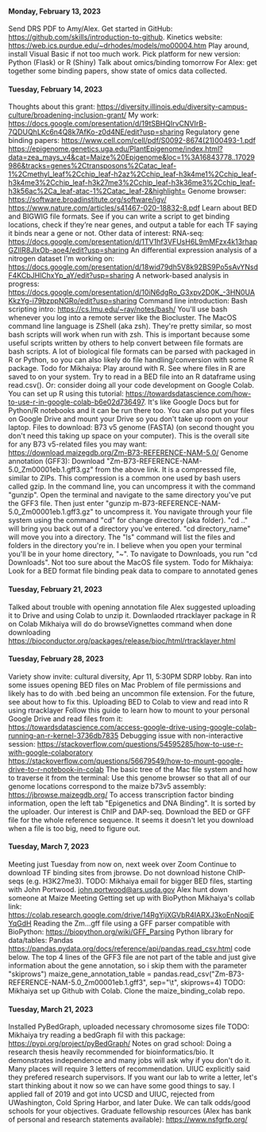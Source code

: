 #### Monday, February 13, 2023
Send DRS PDF to Amy/Alex.
	Get started in GitHub: https://github.com/skills/introduction-to-github. 
	Kinetics website: https://web.ics.purdue.edu/~drhodes/models/mo00004.htm
	Play around, install Visual Basic if not too much work.
	Pick platform for new version: Python (Flask) or R (Shiny)
	Talk about omics/binding tomorrow
	For Alex: get together some binding papers, show state of omics data collected.

#### Tuesday, February 14, 2023
Thoughts about this grant: https://diversity.illinois.edu/diversity-campus-culture/broadening-inclusion-grant/
My work: https://docs.google.com/presentation/d/19tSBHQIrvCNVIrB-7QDUQhLKc6n4Q8k7AfKo-z0d4NE/edit?usp=sharing
	Regulatory gene binding papers:
	https://www.cell.com/cell/pdf/S0092-8674(21)00493-1.pdf
	https://epigenome.genetics.uga.edu/PlantEpigenome/index.html?data=zea_mays_v4&cat=Maize%20Epigenome&loc=1%3A16843778..17029986&tracks=genes%2Ctransposons%2Catac_leaf-1%2Cmethyl_leaf%2Cchip_leaf-h2az%2Cchip_leaf-h3k4me1%2Cchip_leaf-h3k4me3%2Cchip_leaf-h3k27me3%2Cchip_leaf-h3k36me3%2Cchip_leaf-h3k56ac%2Ca_leaf-atac-1%2Catac_leaf-2&highlight=
Genome browser: https://software.broadinstitute.org/software/igv/
	https://www.nature.com/articles/s41467-020-18832-8.pdf
	Learn about BED and BIGWIG file formats. See if you can write a script to get binding locations, check if they’re near genes, and output a table for each TF saying it binds near a gene or not. 
	Other data of interest:
	RNA-seq: https://docs.google.com/presentation/d/1TV1hf3VFUsH6L9mMFzx4k13rhapGZIIR8JlxOb-aoe4/edit?usp=sharing
An differential expression analysis of a nitrogen dataset I'm working on: https://docs.google.com/presentation/d/18wid79dh5V8k92BS9Po5sAvYNsdF4KCbJHlChxYp_aY/edit?usp=sharing
A network-based analysis in progress: https://docs.google.com/presentation/d/10iN6dgRo_G3xpv2D0K_-3HN0UAKkzYg-i79bzppNGRo/edit?usp=sharing
Command line introduction: 
Bash scripting intro: https://cs.lmu.edu/~ray/notes/bash/
You'll use bash whenever you log into a remote server like the Biocluster. 
The MacOS command line language is ZShell (aka zsh). They're pretty similar, so most bash scripts will work when run with zsh. This is important because some useful scripts written by others to help convert between file formats are bash scripts. 
A lot of biological file formats can be parsed with packaged in R or Python, so you can also likely do file handling/conversion with some R package. 
Todo for Mikhaiya: Play around with R. See where files in R are saved to on your system. Try to read in a BED file into an R dataframe using read.csv().
Or: consider doing all your code development on Google Colab. You can set up R using this tutorial: https://towardsdatascience.com/how-to-use-r-in-google-colab-b6e02d736497. It's like Google Docs but for Python/R notebooks and it can be run there too. You can also put your files on Google Drive and mount your Drive so you don't take up room on your laptop.
Files to download:
B73 v5 genome (FASTA) (on second thought you don't need this taking up space on your computer). This is the overall site for any B73 v5-related files you may want: https://download.maizegdb.org/Zm-B73-REFERENCE-NAM-5.0/
Genome annotation (GFF3): Download "Zm-B73-REFERENCE-NAM-5.0_Zm00001eb.1.gff3.gz" from the above link. It is a compressed file, similar to ZIPs. This compression is a common one used by bash users called gzip. In the command line, you can uncompress it with the command "gunzip". Open the terminal and navigate to the same directory you've put the GFF3 file. Then just enter "gunzip m-B73-REFERENCE-NAM-5.0_Zm00001eb.1.gff3.gz" to uncompress it. You navigate through your file system using the command "cd" for change directory (aka folder). "cd .." will bring you back out of a directory you've entered. "cd directory_name" will move you into a directory. The "ls" command will list the files and folders in the directory you're in. I believe when you open your terminal you'll be in your home directory, "~". To navigate to Downloads, you run "cd Downloads". Not too sure about the MacOS file system.
Todo for Mikhaiya: Look for a BED format file binding peak data to compare to annotated genes

#### Tuesday, February 21, 2023
Talked about trouble with opening annotation file
Alex suggested uploading it to Drive and using Colab to unzip it.
Downlaoded rtracklayer package in R on Colab
Mikhaiya will do do browseVignettes command when done downloading
https://bioconductor.org/packages/release/bioc/html/rtracklayer.html
#### Tuesday, February 28, 2023
Variety show invite: cultural diversity, Apr 11, 5:30PM SDRP lobby.
Ran into some issues opening BED files on Mac
Problem of file permissions and likely has to do with .bed being an uncommon file extension. For the future, see about how to fix this.
Uploading BED to Colab to view and read into R using rtracklayer
Follow this guide to learn how to mount to your personal Google Drive and read files from it: https://towardsdatascience.com/access-google-drive-using-google-colab-running-an-r-kernel-3736db7835
Debugging issue with non-interactive session: https://stackoverflow.com/questions/54595285/how-to-use-r-with-google-colaboratory
https://stackoverflow.com/questions/56679549/how-to-mount-google-drive-to-r-notebook-in-colab
The basic tree of the Mac file system and how to traverse it from the terminal:
Use this genome browser so that all of our genome locations correspond to the maize b73v5 assembly: https://jbrowse.maizegdb.org/
To access transcription factor binding information, open the left tab "Epigenetics and DNA Binding". It is sorted by the uploader. Our interest is ChIP and DAP-seq. Download the BED or GFF file for the whole reference sequence.
It seems it doesn't let you download when a file is too big, need to figure out.
#### Tuesday, March 7, 2023
Meeting just Tuesday from now on, next week over Zoom
Continue to download TF binding sites from jbrowse. Do not download histone ChIP-seqs (e.g. H3K27me3). 
TODO: Mikhaiya email for bigger BED files, starting with John Portwood. 
john.portwood@ars.usda.gov 
Alex hunt down someone at Maize Meeting
Getting set up with BioPython
Mikhaiya's collab link: https://colab.research.google.com/drive/14RgYijXGVbR4IARXJ3koEnNoqjEYqGdH
Reading the Zm...gff file using a GFF parser compatible with BioPython: https://biopython.org/wiki/GFF_Parsing
Python library for data/tables: Pandas https://pandas.pydata.org/docs/reference/api/pandas.read_csv.html code below. The top 4 lines of the GFF3 file are not part of the table and just give information about the gene annotation, so i skip them with the parameter "skiprows")
maize_gene_annotation_table = pandas.read_csv("Zm-B73-REFERENCE-NAM-5.0_Zm00001eb.1.gff3", sep="\t", skiprows=4)
TODO: Mikhaiya set up Github with Colab. Clone the maize_binding_colab repo. 
#### Tuesday, March 21, 2023
Installed PyBedGraph, uploaded necessary chromosome sizes file
TODO: Mikhaiya try reading a bedGraph fil with this package: https://pypi.org/project/pyBedGraph/
Notes on grad school:
Doing a research thesis heavily recommended for bioinformatics/bio. It demonstrates independence and many jobs will ask why if you don't do it.
Many places will require 3 letters of recommendation. UIUC explicitly said they prefered research supervisors. If you want our lab to write a letter, let's start thinking about it now so we can have some good things to say.
I applied fall of 2019 and got into UCSD and UIUC, rejected from UWashington, Cold Spring Harbor, and later Duke. We can talk odds/good schools for your objectives.
Graduate fellowship resources (Alex has bank of personal and research statements available): https://www.nsfgrfp.org/


